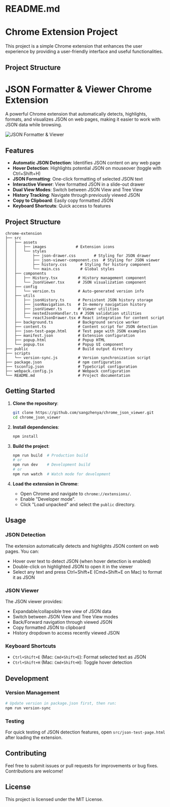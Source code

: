 # README.md

# Chrome Extension Project

This project is a simple Chrome extension that enhances the user experience by providing a user-friendly interface and useful functionalities.

## Project Structure

# JSON Formatter & Viewer Chrome Extension

A powerful Chrome extension that automatically detects, highlights, formats, and visualizes JSON on web pages, making it easier to work with JSON data while browsing.

![JSON Formatter & Viewer](public/images/icon128.png)

## Features

- **Automatic JSON Detection**: Identifies JSON content on any web page
- **Hover Detection**: Highlights potential JSON on mouseover (toggle with Ctrl+Shift+H)
- **JSON Formatting**: One-click formatting of selected JSON text
- **Interactive Viewer**: View formatted JSON in a slide-out drawer
- **Dual View Modes**: Switch between JSON View and Tree View
- **History Tracking**: Navigate through previously viewed JSON
- **Copy to Clipboard**: Easily copy formatted JSON
- **Keyboard Shortcuts**: Quick access to features

## Project Structure

```
chrome-extension
├── src
│   ├── assets
│   │   ├── images             # Extension icons
│   │   └── styles
│   │       ├── json-drawer.css        # Styling for JSON drawer
│   │       ├── json-viewer-component.css  # Styling for JSON viewer
│   │       ├── history.css      # Styling for history component
│   │       └── main.css         # Global styles
│   ├── components
│   │   ├── History.tsx         # History management component
│   │   └── JsonViewer.tsx      # JSON visualization component
│   ├── config
│   │   └── version.ts          # Auto-generated version info
│   ├── utils
│   │   ├── jsonHistory.ts      # Persistent JSON history storage
│   │   ├── jsonNavigation.ts   # In-memory navigation history
│   │   ├── jsonViewer.ts       # Viewer utilities
│   │   ├── nestedJsonHandler.ts # JSON validation utilities
│   │   └── reactJsonDrawer.tsx # React integration for content script
│   ├── background.ts           # Background service worker
│   ├── content.ts              # Content script for JSON detection
│   ├── json-test-page.html     # Test page with JSON examples
│   ├── manifest.json           # Extension configuration
│   ├── popup.html              # Popup HTML
│   └── popup.tsx               # Popup UI component
├── public                      # Build output directory
├── scripts
│   └── version-sync.js         # Version synchronization script
├── package.json                # npm configuration
├── tsconfig.json               # TypeScript configuration
├── webpack.config.js           # Webpack configuration
└── README.md                   # Project documentation
```

## Getting Started

1. **Clone the repository**:
   ```bash
   git clone https://github.com/sangzhenya/chrome_json_viewer.git
   cd chrome_json_viewer
   ```

2. **Install dependencies**:
   ```bash
   npm install
   ```

3. **Build the project**:
   ```bash
   npm run build  # Production build
   # or
   npm run dev    # Development build
   # or
   npm run watch  # Watch mode for development
   ```

4. **Load the extension in Chrome**:
   - Open Chrome and navigate to `chrome://extensions/`.
   - Enable "Developer mode".
   - Click "Load unpacked" and select the `public` directory.

## Usage

### JSON Detection
The extension automatically detects and highlights JSON content on web pages. You can:
- Hover over text to detect JSON (when hover detection is enabled)
- Double-click on highlighted JSON to open it in the viewer
- Select any text and press Ctrl+Shift+E (Cmd+Shift+E on Mac) to format it as JSON

### JSON Viewer
The JSON viewer provides:
- Expandable/collapsible tree view of JSON data
- Switch between JSON View and Tree View modes
- Back/Forward navigation through viewed JSON
- Copy formatted JSON to clipboard
- History dropdown to access recently viewed JSON

### Keyboard Shortcuts
- `Ctrl+Shift+E` (Mac: `Cmd+Shift+E`): Format selected text as JSON
- `Ctrl+Shift+H` (Mac: `Cmd+Shift+H`): Toggle hover detection

## Development

### Version Management
```bash
# Update version in package.json first, then run:
npm run version-sync
```

### Testing
For quick testing of JSON detection features, open `src/json-test-page.html` after loading the extension.

## Contributing

Feel free to submit issues or pull requests for improvements or bug fixes. Contributions are welcome!

## License

This project is licensed under the MIT License.